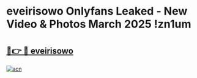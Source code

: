 # eveirisowo Onlyfans Leaked - New Video & Photos March 2025 !zn1um

# <h2><a href="https://ascxne.iuczelnia.edu.pl?title=eveirisowo&ref=zn1um">🔗👉 🔴 eveirisowo</a></h2>

[![acn](https://github.com/user-attachments/assets/0f9c940e-d8b0-45ae-aac7-cd30a18b3e1c)](https://ascxne.iuczelnia.edu.pl?title=eveirisowo&ref=zn1um)

